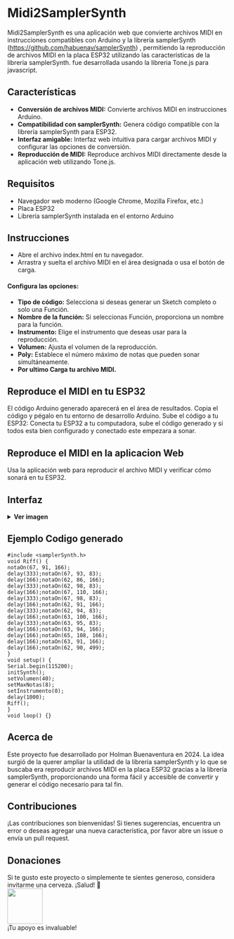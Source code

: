 # Midi2SamplerSynth
Midi2SamplerSynth es una aplicación web que convierte archivos MIDI en instrucciones compatibles con Arduino y la librería samplerSynth (https://github.com/habuenav/samplerSynth) , permitiendo la reproducción de archivos MIDI en la placa ESP32 utilizando las características de la librería samplerSynth.
fue desarrollada usando la libreria Tone.js para javascript.

## Características
* <b>Conversión de archivos MIDI:</b> Convierte archivos MIDI en instrucciones Arduino.
* <b>Compatibilidad con samplerSynth:</b> Genera código compatible con la librería samplerSynth para ESP32.
* <b>Interfaz amigable:</b> Interfaz web intuitiva para cargar archivos MIDI y configurar las opciones de conversión.
* <b> Reproducción de MIDI:</b> Reproduce archivos MIDI directamente desde la aplicación web utilizando Tone.js.
  
## Requisitos
* Navegador web moderno (Google Chrome, Mozilla Firefox, etc.)
* Placa ESP32
* Librería samplerSynth instalada en el entorno Arduino

## Instrucciones
* Abre el archivo index.html en tu navegador.
* Arrastra y suelta el archivo MIDI en el área designada o usa el botón de carga.
#### Configura las opciones:
* <b>Tipo de código:</b> Selecciona si deseas generar un Sketch completo o solo una Función.
* <b>Nombre de la función:</b> Si seleccionas Función, proporciona un nombre para la función.
* <b>Instrumento:</b> Elige el instrumento que deseas usar para la reproducción.
* <b>Volumen:</b> Ajusta el volumen de la reproducción.</b>
* <b>Poly:</b> Establece el número máximo de notas que pueden sonar simultáneamente.
* <b>Por ultimo Carga tu archivo MIDI.</b>

## Reproduce el MIDI en tu ESP32
El código Arduino generado aparecerá en el área de resultados.
Copia el código y pégalo en tu entorno de desarrollo Arduino.
Sube el código a tu ESP32:
Conecta tu ESP32 a tu computadora, sube el código generado y si todos esta bien configurado y conectado este empezara a sonar.

## Reproduce el MIDI en la aplicacion Web
Usa la aplicación web para reproducir el archivo MIDI y verificar cómo sonará en tu ESP32.

## Interfaz
<details>
<summary> <b>Ver imagen</b> </summary>
<a href='https://postimg.cc/qt4FkL5S' target='_blank'><img src='https://i.postimg.cc/7L2rntMH/midi2sampler.png' border='0' width="50%" alt='Interfaz'/></a>
</details>

## Ejemplo Codigo generado

```
#include <samplerSynth.h>
void Riff() {
notaOn(67, 91, 166);
delay(333);notaOn(67, 93, 83);
delay(166);notaOn(62, 86, 166);
delay(333);notaOn(62, 98, 83);
delay(166);notaOn(67, 110, 166);
delay(333);notaOn(67, 98, 83);
delay(166);notaOn(62, 91, 166);
delay(333);notaOn(62, 94, 83);
delay(166);notaOn(63, 100, 166);
delay(333);notaOn(63, 95, 83);
delay(166);notaOn(63, 94, 166);
delay(166);notaOn(65, 108, 166);
delay(166);notaOn(63, 91, 166);
delay(166);notaOn(62, 90, 499);
}
void setup() {
Serial.begin(115200);
initSynth();
setVolumen(40);
setMaxNotas(8);
setInstrumento(0);
delay(1000);
Riff();
}
void loop() {}
```
## Acerca de
Este proyecto fue desarrollado por Holman Buenaventura en 2024. La idea surgió de la querer ampliar la utilidad de la libreria samplerSynth y lo que se buscaba era reproducir archivos MIDI en la placa ESP32
gracias a la librería samplerSynth, proporcionando una forma fácil y accesible de convertir y generar el código necesario para tal fin.

## Contribuciones
¡Las contribuciones son bienvenidas! Si tienes sugerencias, encuentra un error o deseas agregar una nueva característica, por favor abre un issue o envía un pull request.

## Donaciones
Si te gusto este proyecto o simplemente te sientes generoso, considera invitarme una cerveza. ¡Salud! :beers:<br/>
<a href="https://www.paypal.com/donate/?business=T8UBSMVJ2QT9Y&no_recurring=0&item_name=%C2%A1Gracias+por+tu+apoyo%21%0ATu+donaci%C3%B3n+es+de+gran+ayuda+y+es+un+incentivo+para+seguir+mejorando.&currency_code=USD"><img src="https://www.paypalobjects.com/digitalassets/c/website/marketing/latam/mx/accept-payments-online/icons/img_btn-donate2x.png" height="80"></a><br/>
¡Tu apoyo es invaluable!

